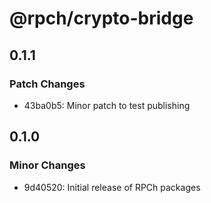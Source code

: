 # @rpch/crypto-bridge

## 0.1.1

### Patch Changes

- 43ba0b5: Minor patch to test publishing

## 0.1.0

### Minor Changes

- 9d40520: Initial release of RPCh packages
